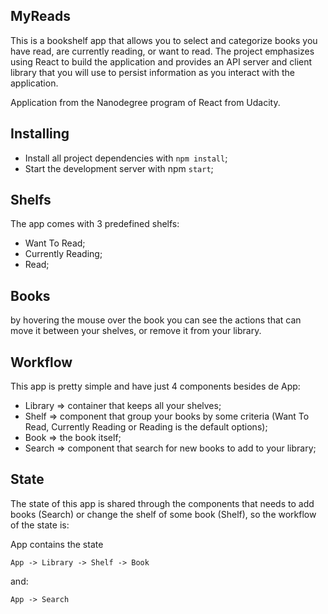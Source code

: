 ## MyReads

This is a bookshelf app that allows you to select and categorize books you have read, are currently reading, or want to read. The project emphasizes using React to build the application and provides an API server and client library that you will use to persist information as you interact with the application.

Application from the Nanodegree program of React from Udacity.


## Installing

- Install all project dependencies with `npm install`;
- Start the development server with npm `start`;


## Shelfs

The app comes with 3 predefined shelfs:

- Want To Read;
- Currently Reading;
- Read;

<!-- In the app you can add more shelves as you wish (e.g.: a new shelf with books of sports).
You can clear the shelf too with a button in the top right corner.
 -->

## Books

by hovering the mouse over the book you can see the actions that can move it between your shelves, or remove it from your library.


## Workflow

This app is pretty simple and have just 4 components besides de App:

- Library => container that keeps all your shelves;
- Shelf => component that group your books by some criteria (Want To Read, Currently Reading or Reading is the default options);
- Book => the book itself;
- Search => component that search for new books to add to your library;


## State

The state of this app is shared through the components that needs to add books (Search) or change the shelf of some book (Shelf), so the workflow of the state is:

App contains the state

`App -> Library -> Shelf -> Book`

and:

`App -> Search`